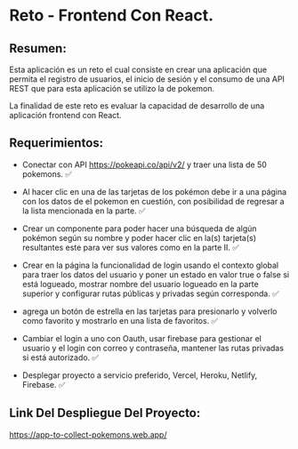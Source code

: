# Reto - Frontend Con React.

## Resumen:

Esta aplicación es un reto el cual consiste en crear una aplicación que permita el registro de usuarios, el inicio de sesión y el consumo de una API REST que para esta aplicación se utilizo la de pokemon.

La finalidad de este reto es evaluar la capacidad de desarrollo de una aplicación frontend con React.

## Requerimientos:

- Conectar con API https://pokeapi.co/api/v2/ y traer una lista de 50 pokemons. ✅

- Al hacer clic en una de las tarjetas de los pokémon debe ir a una página con los datos de el pokemon en cuestión, con posibilidad de regresar a la lista mencionada en la parte. ✅

- Crear un componente para poder hacer una búsqueda de algún pokémon según su nombre y poder hacer clic en la(s) tarjeta(s) resultantes este para ver sus valores como en la parte II. ✅

- Crear en la página la funcionalidad de login usando el contexto global para traer los datos del usuario y poner un estado en valor true o false si está logueado, mostrar nombre del usuario logueado en la parte superior y configurar rutas públicas y privadas según corresponda. ✅

- agrega un botón de estrella en las tarjetas para presionarlo y volverlo como favorito y mostrarlo en una lista de favoritos. ✅

- Cambiar el login a uno con Oauth, usar firebase para gestionar el usuario y el login con correo y contraseña, mantener las rutas privadas si está autorizado. ✅

- Desplegar proyecto a servicio preferido, Vercel, Heroku, Netlify, Firebase. ✅

## Link Del Despliegue Del Proyecto:

https://app-to-collect-pokemons.web.app/
